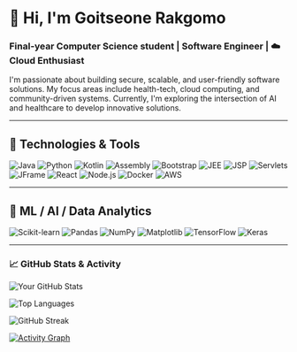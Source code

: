 <!-- Header Section -->

# 👋 Hi, I'm Goitseone Rakgomo
### Final-year Computer Science student | Software Engineer | ☁️ Cloud Enthusiast

I'm passionate about building secure, scalable, and user-friendly software solutions. My focus areas include health-tech, cloud computing, and community-driven systems. Currently, I'm exploring the intersection of AI and healthcare to develop innovative solutions.

---

## 🔧 Technologies & Tools

![Java](https://img.shields.io/badge/-Java-007396?style=flat-square&logo=java)
![Python](https://img.shields.io/badge/-Python-3776AB?style=flat-square&logo=python)
![Kotlin](https://img.shields.io/badge/-Kotlin-0095D5?style=flat-square&logo=kotlin)
![Assembly](https://img.shields.io/badge/-Assembly-6E4C13?style=flat-square&logo=gnu&logoColor=white)
![Bootstrap](https://img.shields.io/badge/-Bootstrap-7952B3?style=flat-square&logo=bootstrap)
![JEE](https://img.shields.io/badge/-JEE-ED8B00?style=flat-square&logo=java)
![JSP](https://img.shields.io/badge/-JSP-007396?style=flat-square&logo=java)
![Servlets](https://img.shields.io/badge/-Servlets-4B8BBE?style=flat-square&logo=java)
![JFrame](https://img.shields.io/badge/-JFrame-007396?style=flat-square&logo=java)
![React](https://img.shields.io/badge/-React-61DAFB?style=flat-square&logo=react)
![Node.js](https://img.shields.io/badge/-Node.js-339933?style=flat-square&logo=node.js)
![Docker](https://img.shields.io/badge/-Docker-2496ED?style=flat-square&logo=docker)
![AWS](https://img.shields.io/badge/-AWS-232F3E?style=flat-square&logo=amazonaws)



---
## 🧠 ML / AI / Data Analytics
![Scikit-learn](https://img.shields.io/badge/-Scikit--learn-F7931E?style=flat-square&logo=scikit-learn&logoColor=white)
![Pandas](https://img.shields.io/badge/-Pandas-150458?style=flat-square&logo=pandas)
![NumPy](https://img.shields.io/badge/-NumPy-013243?style=flat-square&logo=numpy)
![Matplotlib](https://img.shields.io/badge/-Matplotlib-11557C?style=flat-square&logo=matplotlib)
![TensorFlow](https://img.shields.io/badge/-TensorFlow-FF6F00?style=flat-square&logo=tensorflow)
![Keras](https://img.shields.io/badge/-Keras-D00000?style=flat-square&logo=keras)

---
### 📈 GitHub Stats & Activity

![Your GitHub Stats](https://github-readme-stats.vercel.app/api?username=YourGitHubUsername&show_icons=true&theme=github_dark&hide_border=true&hide=prs)

![Top Languages](https://github-readme-stats.vercel.app/api/top-langs/?username=YourGitHubUsername&layout=compact&theme=github_dark&hide_border=true)

![GitHub Streak](https://github-readme-streak-stats.herokuapp.com/?user=YourGitHubUsername&theme=github-dark&hide_border=true)

<!-- Optional: Contribution Graph -->
<a href="https://github.com/ashutosh00710/github-readme-activity-graph">
  <img alt="Activity Graph" src="https://github-readme-activity-graph.vercel.app/graph?username=YourGitHubUsername&theme=github-compact&hide_border=true" />
</a>






